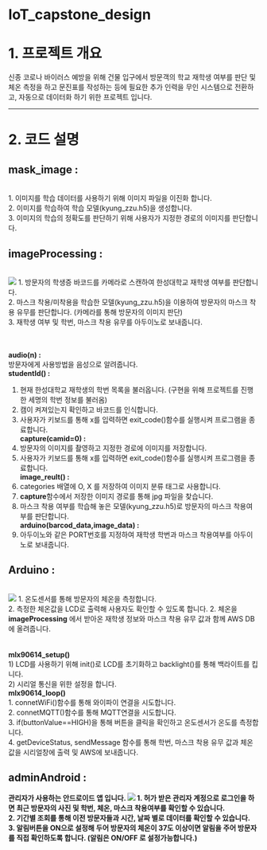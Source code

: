 # IoT_capstone_design
 
<h1><b>1. 프로젝트 개요</b></h1>
신종 코로나 바이러스 예방을 위해 건물 입구에서 방문객의 학교 재학생 여부를 판단 및 체온 측정을 하고 문진표를 작성하는 등에 필요한 추가 인력을 무인 시스템으로 전환하고, 자동으로 데이터화 하기 위한 프로젝트 입니다.
<br>
<hr>
<h1><b>2. 코드 설명 </b></h1>
<h2><b>mask_image :</b></h2><br>
1. 이미지를 학습 데이터를 사용하기 위해 이미지 파일을 이진화 합니다.<br>
2. 이미지를 학습하여 학습 모델(kyung_zzu.h5)을 생성합니다.<br>
3. 이미지의 학습의 정확도를 판단하기 위해 사용자가 지정한 경로의 이미지를 판단합니다.<br>

<h2><b>imageProcessing :</b></h2><br>
<img src="https://user-images.githubusercontent.com/52819424/86149218-a4754b80-bb36-11ea-9f36-bbfdb5377b1e.png">
1. 방문자의 학생증 바코드를 카메라로 스캔하여 한성대학교 재학생 여부를 판단합니다.<br>
2. 마스크 착용/미착용을 학습한 모델(kyung_zzu.h5)을 이용하여 방문자의 마스크 착용 유무를 판단합니다. (카메라를 통해 방문자의 이미지 판단)<br>
3. 재학생 여부 및 학번, 마스크 착용 유무를 아두이노로 보내줍니다.<br><br>
<br>

<b>audio(n) :</b><br>
 방문자에게 사용방법을 음성으로 알려줍니다.<br>
<b>studentId() :</b><br>
 1) 현재 한성대학교 재학생의 학번 목록을 불러옵니다. (구현을 위해 프로젝트를 진행한 세명의 학번 정보를 불러옴)<br>
 2) 캠이 켜져있는지 확인하고 바코드를 인식합니다.<br>
 3) 사용자가 키보드를 통해 x를 입력하면 exit_code()함수를 실행시켜 프로그램을 종료합니다.<br>
<b>capture(camid=0) :</b><br>
 1) 방문자의 이미지를 촬영하고 지정한 경로에 이미지를 저장합니다.<br>
 2) 사용자가 키보드를 통해 x를 입력하면 exit_code()함수를 실행시켜 프로그램을 종료합니다.<br>
<b>image_reult() : </b><br>
 1) categories 배열에 O, X 를 저장하여 이미지 분류 태그로 사용합니다.<br>
 2) <b>capture</b>함수에서 저장한 이미지 경로를 통해 jpg 파일을 찾습니다.<br>
 3) 마스크 착용 여부를 학습해 놓은 모델(kyung_zzu.h5)로 방문자의 마스크 착용여부를 판단합니다.<br>
<b> arduino(barcod_data,image_data) : </b><br>
 1) 아두이노와 같은 PORT번호를 지정하여 재학생 학번과 마스크 착용여부를 아두이노로 보내줍니다.<br>

<h2><b>Arduino :</b></h2><br>
<img src="https://user-images.githubusercontent.com/52819424/86149409-e1d9d900-bb36-11ea-8496-00287fa0d7f1.png">
 1. 온도센서를 통해 방문자의 체온을 측정합니다.<br>
 2. 측정한 체온값을 LCD로 출력해 사용자도 확인할 수 있도록 합니다.
 2. 체온을 <b>imageProcessing</b> 에서 받아온 재학생 정보와 마스크 착용 유무 값과 함께 AWS DB에 올려줍니다.<br><br>
 <br>
 <b>mlx90614_setup()</b><br>
 1) LCD를 사용하기 위해 init()로 LCD를 초기화하고 backlight()를 통해 백라이트를 킵니다.<br>
 2) 시리얼 통신을 위한 설정을 합니다.<br>
 <b>mlx90614_loop()</b><br>
 1. connetWiFi()함수를 통해 와이파이 연결을 시도합니다.<br>
 2. connetMQTT()함수를 통해 MQTT연결을 시도합니다.<br>
 3. if(buttonValue==HIGH)을 통해 버튼을 클릭을 확인하고 온도센서가 온도를 측정합니다.<br>
 4. getDeviceStatus, sendMessage 함수를 통해 학번, 마스크 착용 유무 값과 체온값을 시리얼창에 출력 및 AWS에 보내줍니다.
 
 <b>

<h2><b>adminAndroid :</b></h2> 관리자가 사용하는 안드로이드 앱 입니다.
<img src="https://user-images.githubusercontent.com/52819424/86145920-83126080-bb32-11ea-9334-2d225986b894.JPG">
 1. 허가 받은 관리자 계정으로 로그인을 하면 최근 방문자의 사진 및 학번, 체온, 마스크 착용여부를 확인할 수 있습니다.<br>
 2. 기간별 조회를 통해 이전 방문자들과 시간, 날짜 별로 데이터를 확인할 수 있습니다.<br>
 3. 알림버튼을 ON으로 설정해 두어 방문자의 체온이 37도 이상이면 알림을 주어 방문자를 직접 확인하도록 합니다. (알림은 ON/OFF 로 설정가능합니다.)<br>
